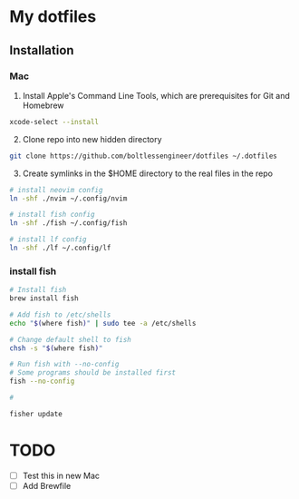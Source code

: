 # My dotfiles

## Installation

### Mac

1. Install Apple's Command Line Tools, which are prerequisites for Git and Homebrew

```bash
xcode-select --install
```

2. Clone repo into new hidden directory

```bash
git clone https://github.com/boltlessengineer/dotfiles ~/.dotfiles
```

3. Create symlinks in the $HOME directory to the real files in the repo

```bash
# install neovim config
ln -shf ./nvim ~/.config/nvim

# install fish config
ln -shf ./fish ~/.config/fish

# install lf config
ln -shf ./lf ~/.config/lf
```

### install fish

```bash
# Install fish
brew install fish

# Add fish to /etc/shells
echo "$(where fish)" | sudo tee -a /etc/shells

# Change default shell to fish
chsh -s "$(where fish)"

# Run fish with --no-config
# Some programs should be installed first
fish --no-config

#

fisher update
```

# TODO

- [ ] Test this in new Mac
- [ ] Add Brewfile
